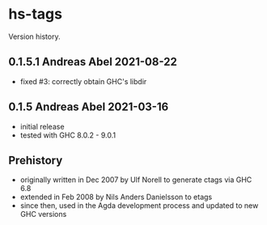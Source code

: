 # hs-tags

Version history.

## 0.1.5.1 Andreas Abel 2021-08-22

- fixed #3: correctly obtain GHC's libdir

## 0.1.5 Andreas Abel 2021-03-16

- initial release
- tested with GHC 8.0.2 - 9.0.1

## Prehistory

- originally written in Dec 2007 by Ulf Norell to generate ctags via GHC 6.8
- extended in Feb 2008 by Nils Anders Danielsson to etags
- since then, used in the Agda development process and updated to new GHC versions
